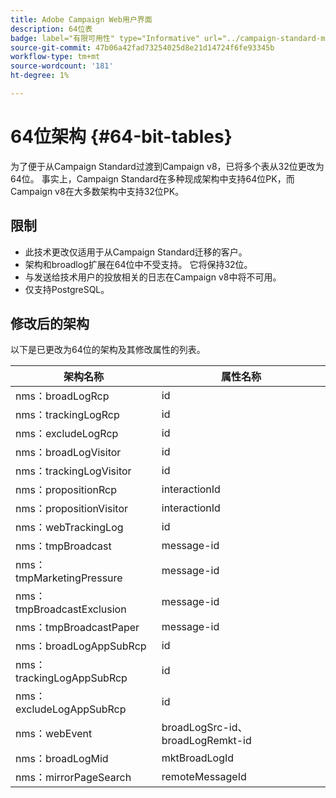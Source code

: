 ```yaml
---
title: Adobe Campaign Web用户界面
description: 64位表
badge: label="有限可用性" type="Informative" url="../campaign-standard-migration-home.md" tooltip="仅限于Campaign Standard已迁移的用户"
source-git-commit: 47b06a42fad73254025d8e21d14724f6fe93345b
workflow-type: tm+mt
source-wordcount: '181'
ht-degree: 1%

---
```



# 64位架构 {#64-bit-tables}

为了便于从Campaign Standard过渡到Campaign v8，已将多个表从32位更改为64位。 事实上，Campaign Standard在多种现成架构中支持64位PK，而Campaign v8在大多数架构中支持32位PK。

## 限制

* 此技术更改仅适用于从Campaign Standard迁移的客户。
* 架构和broadlog扩展在64位中不受支持。 它将保持32位。
* 与发送给技术用户的投放相关的日志在Campaign v8中将不可用。
* 仅支持PostgreSQL。

## 修改后的架构

以下是已更改为64位的架构及其修改属性的列表。

| 架构名称 | 属性名称 |
|--- |--- |
| nms：broadLogRcp | id |
| nms：trackingLogRcp | id |
| nms：excludeLogRcp | id |
| nms：broadLogVisitor | id |
| nms：trackingLogVisitor | id |
| nms：propositionRcp | interactionId |
| nms：propositionVisitor | interactionId |
| nms：webTrackingLog | id |
| nms：tmpBroadcast | message-id |
| nms：tmpMarketingPressure | message-id |
| nms：tmpBroadcastExclusion | message-id |
| nms：tmpBroadcastPaper | message-id |
| nms：broadLogAppSubRcp | id |
| nms：trackingLogAppSubRcp | id |
| nms：excludeLogAppSubRcp | id |
| nms：webEvent | broadLogSrc-id、broadLogRemkt-id |
| nms：broadLogMid | mktBroadLogId |
| nms：mirrorPageSearch | remoteMessageId |


